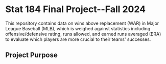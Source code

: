 # Stat 184 Final Project--Fall 2024

This repository contains data on wins above replacement (WAR) in Major League Baseball (MLB), which is weighed against statistics including offensive/defensive rating, runs allowed, and earned runs averaged (ERA) to evaluate which players are more crucial to their teams' successes.

## Project Purpose

